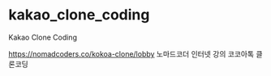 # kakao_clone_coding
Kakao Clone Coding

https://nomadcoders.co/kokoa-clone/lobby
노마드코더
인터넷 강의
코코아톡 클론코딩
